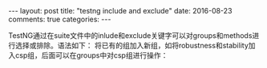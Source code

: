<meta http-equiv="Content-Type" content="text/html; charset=utf-8">
---
layout: post
title: "testng include and exclude"
date: 2016-08-23
comments: true
categories:
---

TestNG通过在suite文件中的inlude和exclude关键字可以对groups和methods进行选择或排除。语法如下：
将已有的组加入新组，如将robustness和stability加入csp组，后面可以在groups中对csp组进行操作：
